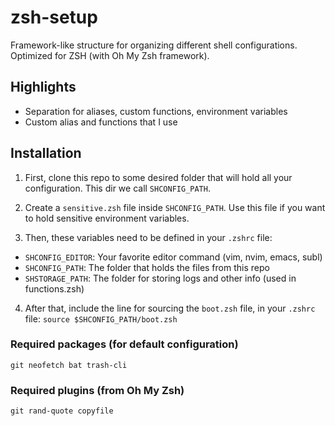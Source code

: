# zsh-setup
Framework-like structure for organizing different shell configurations. Optimized for ZSH (with Oh My Zsh framework).

## Highlights
- Separation for aliases, custom functions, environment variables
- Custom alias and functions that I use

## Installation
1. First, clone this repo to some desired folder that will hold all your configuration. This dir we call `SHCONFIG_PATH`.

2. Create a `sensitive.zsh` file inside `SHCONFIG_PATH`. Use this file if you want to hold sensitive environment variables.

3. Then, these variables need to be defined in your `.zshrc` file:
  - `SHCONFIG_EDITOR`: Your favorite editor command (vim, nvim, emacs, subl)
  - `SHCONFIG_PATH`: The folder that holds the files from this repo
  - `SHSTORAGE_PATH`: The folder for storing logs and other info (used in functions.zsh)

4. After that, include the line for sourcing the `boot.zsh` file, in your `.zshrc` file:
`source $SHCONFIG_PATH/boot.zsh`

### Required packages (for default configuration)
```git neofetch bat trash-cli```

### Required plugins (from Oh My Zsh)
```git rand-quote copyfile ```
